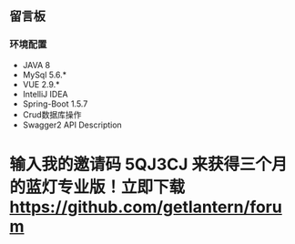 ## 留言板

### 环境配置

* JAVA 8
* MySql 5.6.*
* VUE 2.9.*
* IntelliJ IDEA
* Spring-Boot 1.5.7
* Crud数据库操作
* Swagger2 API Description




# 输入我的邀请码 5QJ3CJ 来获得三个月的蓝灯专业版！立即下载 https://github.com/getlantern/forum

